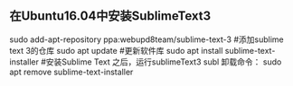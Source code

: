 ## 在Ubuntu16.04中安装SublimeText3
  sudo add-apt-repository ppa:webupd8team/sublime-text-3 #添加sublime text 3的仓库
  sudo apt update #更新软件库
  sudo apt install sublime-text-installer #安装Sublime Text
之后，运行sublimeText3
  subl
卸载命令：
  sudo apt remove sublime-text-installer
